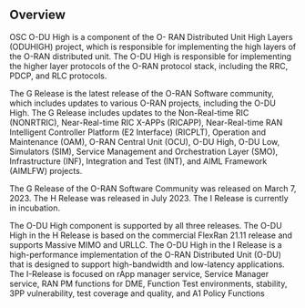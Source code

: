 ## Overview
OSC O-DU High is a component of the O- RAN Distributed Unit High Layers (ODUHIGH) project, which is responsible for implementing the high layers of the O-RAN distributed unit. The O-DU High is responsible for implementing the higher layer protocols of the O-RAN protocol stack, including the RRC, PDCP, and RLC protocols.

The G Release is the latest release of the O-RAN Software community, which includes updates to various O-RAN projects, including the O-DU High. The G Release includes updates to the Non-Real-time RIC (NONRTRIC), Near-Real-time RIC X-APPs (RICAPP), Near-Real-time RAN Intelligent Controller Platform (E2 Interface) (RICPLT), Operation and Maintenance (OAM), O-RAN Central Unit (OCU), O-DU High, O-DU Low, Simulators (SIM), Service Management and Orchestration Layer (SMO), Infrastructure (INF), Integration and Test (INT), and AIML Framework (AIMLFW) projects.

The G Release of the O-RAN Software Community was released on March 7, 2023. The H Release was released in July 2023. The I Release is currently in incubation.

The O-DU High component is supported by all three releases. The O-DU High in the H Release is based on the commercial FlexRan 21.11 release and supports Massive MIMO and URLLC. The O-DU High in the I Release is a high-performance implementation of the O-RAN Distributed Unit (O-DU) that is designed to support high-bandwidth and low-latency applications. The I-Release is focused on rApp manager service, Service Manager service, RAN PM functions for DME, Function Test environments, stability, 3PP vulnerability, test coverage and quality, and A1 Policy Functions
